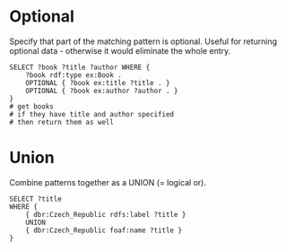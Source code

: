 # Optional
Specify that part of the matching pattern is optional. Useful for returning optional data - otherwise it would eliminate the whole entry.

```sparql
SELECT ?book ?title ?author WHERE {
	?book rdf:type ex:Book .
	OPTIONAL { ?book ex:title ?title . }
	OPTIONAL { ?book ex:author ?author . }
}
# get books
# if they have title and author specified
# then return them as well
```

# Union
Combine patterns together as a UNION (= logical or).

```sparql
SELECT ?title
WHERE {
	{ dbr:Czech_Republic rdfs:label ?title }
	UNION
	{ dbr:Czech_Republic foaf:name ?title }
}
```